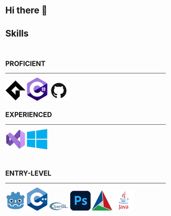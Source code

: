 <p align="center"> 
  
# Hi there 👋
  
# Skills
</br>

## PROFICIENT
  ---
![](https://github.com/MeylandMan/photos/blob/main/gamemaker.png)
![](https://github.com/MeylandMan/photos/blob/main/cs.png)
![](https://github.com/MeylandMan/photos/blob/main/GitHUB.png)
</br>

## EXPERIENCED
  ---
![](https://github.com/MeylandMan/photos/blob/main/Visual_Studio.png)
![](https://github.com/MeylandMan/photos/blob/main/windows.png)

</br>
  
## ENTRY-LEVEL
---
![](https://github.com/MeylandMan/photos/blob/main/godot.png)
![](https://github.com/MeylandMan/photos/blob/main/Cpp.png)
![](https://github.com/MeylandMan/photos/blob/main/opengl.png)
![](https://github.com/MeylandMan/photos/blob/main/Photoshop.png)
![](https://github.com/MeylandMan/photos/blob/main/Cmake.png)
![](https://github.com/MeylandMan/photos/blob/main/Java.png)
</p>

</br>
